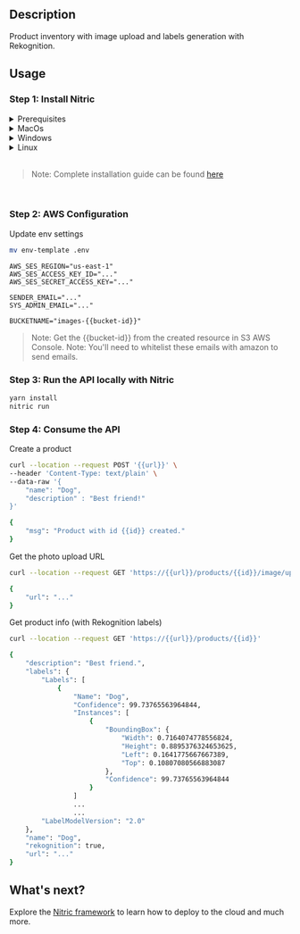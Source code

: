 ## Description

Product inventory with image upload and labels generation with Rekognition. 

## Usage

### Step 1: Install Nitric

<details>
 <summary>Prerequisites</summary>

- [Git](https://git-scm.com/)
- [Docker](https://docs.docker.com/get-docker/)
- [Pulumi](https://www.pulumi.com/docs/reference/cli/)

</details>

<details>
 <summary>MacOs</summary>

Install with [homebrew](https://brew.sh/)

```bash
brew install nitrictech/tap/nitric
```

</details>

<details>
 <summary>Windows</summary>

Install with [scoop](https://scoop.sh/)

```
scoop bucket add nitric https://github.com/nitrictech/scoop-bucket.git
scoop install nitric
```

</details>

<details>
 <summary>Linux</summary>
 
Download as a scripted install via curl.

```bash
curl https://nitric.io/install | bash

```

 </details>

<br/>

> Note: Complete installation guide can be found [here](https://nitric.io/docs/installation)

<br/>

### Step 2: AWS Configuration

Update env settings 

```bash
mv env-template .env
```

```
AWS_SES_REGION="us-east-1"
AWS_SES_ACCESS_KEY_ID="..."
AWS_SES_SECRET_ACCESS_KEY="..."

SENDER_EMAIL="..."
SYS_ADMIN_EMAIL="..."

BUCKETNAME="images-{{bucket-id}}" 
```

> Note: Get the {{bucket-id}} from the created resource in S3 AWS Console.
> Note: You'll need to whitelist these emails with amazon to send emails.

### Step 3: Run the API locally with Nitric

```bash
yarn install
nitric run
```

### Step 4: Consume the API

Create a product 
```bash
curl --location --request POST '{{url}}' \
--header 'Content-Type: text/plain' \
--data-raw '{
    "name": "Dog",
    "description" : "Best friend!"
}'
```

```bash
{
    "msg": "Product with id {{id}} created."
}
```

Get the photo upload URL 

```bash
curl --location --request GET 'https://{{url}}/products/{{id}}/image/upload'
```

```bash
{
    "url": "..."
}
```

Get product info (with Rekognition labels)

```bash
curl --location --request GET 'https://{{url}}/products/{{id}}'
```

```bash 
{
    "description": "Best friend.",
    "labels": {
        "Labels": [
            {
                "Name": "Dog",
                "Confidence": 99.73765563964844,
                "Instances": [
                    {
                        "BoundingBox": {
                            "Width": 0.7164074778556824,
                            "Height": 0.8895376324653625,
                            "Left": 0.1641775667667389,
                            "Top": 0.10807080566883087
                        },
                        "Confidence": 99.73765563964844
                    }
                ]
                ...
                ...
        "LabelModelVersion": "2.0"
    },
    "name": "Dog",
    "rekognition": true,
    "url": "..."
}
```

## What's next?

Explore the [Nitric framework](https://nitric.io/docs) to learn how to deploy to the cloud and much more.